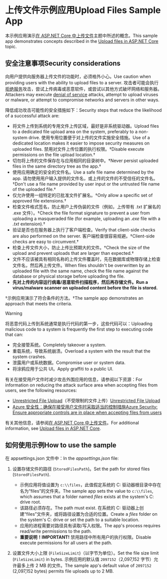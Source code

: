 # <a name="upload-files-sample-app"></a><span data-ttu-id="af9af-101">上传文件示例应用</span><span class="sxs-lookup"><span data-stu-id="af9af-101">Upload Files Sample App</span></span>

<span data-ttu-id="af9af-102">本示例应用演示[在 ASP.NET Core 中上传文件](https://docs.microsoft.com/aspnet/core/mvc/models/file-uploads)主题中所述的概念。</span><span class="sxs-lookup"><span data-stu-id="af9af-102">This sample app demonstrates concepts described in the [Upload files in ASP.NET Core](https://docs.microsoft.com/aspnet/core/mvc/models/file-uploads) topic.</span></span>

## <a name="security-considerations"></a><span data-ttu-id="af9af-103">安全注意事项</span><span class="sxs-lookup"><span data-stu-id="af9af-103">Security considerations</span></span>

<span data-ttu-id="af9af-104">向用户提供向服务器上传文件的功能时，必须格外小心。</span><span class="sxs-lookup"><span data-stu-id="af9af-104">Use caution when providing users with the ability to upload files to a server.</span></span> <span data-ttu-id="af9af-105">攻击者可能会执行[拒绝服务](/windows-hardware/drivers/ifs/denial-of-service)攻击，尝试上传病毒或恶意软件，或尝试以其他方式破坏网络和服务器。</span><span class="sxs-lookup"><span data-stu-id="af9af-105">Attackers may execute [denial of service](/windows-hardware/drivers/ifs/denial-of-service) attacks, attempt to upload viruses or malware, or attempt to compromise networks and servers in other ways.</span></span>

<span data-ttu-id="af9af-106">降低成功攻击可能性的安全措施如下：</span><span class="sxs-lookup"><span data-stu-id="af9af-106">Security steps that reduce the likelihood of a successful attack are:</span></span>

* <span data-ttu-id="af9af-107">将文件上传到系统的专用文件上传区域，最好是非系统驱动器。</span><span class="sxs-lookup"><span data-stu-id="af9af-107">Upload files to a dedicated file upload area on the system, preferably to a non-system drive.</span></span> <span data-ttu-id="af9af-108">使用专用位置便于对上传的文件实施安全措施。</span><span class="sxs-lookup"><span data-stu-id="af9af-108">Use of a dedicated location makes it easier to impose security measures on uploaded files.</span></span> <span data-ttu-id="af9af-109">禁用对文件上传位置的执行权限。&dagger;</span><span class="sxs-lookup"><span data-stu-id="af9af-109">Disable execute permissions on the file upload location.&dagger;</span></span>
* <span data-ttu-id="af9af-110">切勿将上传的文件保存在与应用相同的目录树中。&dagger;</span><span class="sxs-lookup"><span data-stu-id="af9af-110">Never persist uploaded files in the same directory tree as the app.&dagger;</span></span>
* <span data-ttu-id="af9af-111">使用应用确定的安全的文件名。</span><span class="sxs-lookup"><span data-stu-id="af9af-111">Use a safe file name determined by the app.</span></span> <span data-ttu-id="af9af-112">请勿使用用户输入提供的文件名，或上传的文件的不受信任的文件名。&dagger;</span><span class="sxs-lookup"><span data-stu-id="af9af-112">Don't use a file name provided by user input or the untrusted file name of the uploaded file.&dagger;</span></span>
* <span data-ttu-id="af9af-113">仅允许使用一组特定的已批准文件扩展名。&dagger;</span><span class="sxs-lookup"><span data-stu-id="af9af-113">Only allow a specific set of approved file extensions.&dagger;</span></span>
* <span data-ttu-id="af9af-114">检查文件格式签名，防止用户上传伪装的文件（例如，上传带有 .txt 扩展名的 .exe 文件）。&dagger;</span><span class="sxs-lookup"><span data-stu-id="af9af-114">Check the file format signature to prevent a user from uploading a masqueraded file (for example, uploading an *.exe* file with a *.txt* extension).&dagger;</span></span>
* <span data-ttu-id="af9af-115">验证是否也在服务器上执行了客户端检查。</span><span class="sxs-lookup"><span data-stu-id="af9af-115">Verify that client-side checks are also performed on the server.</span></span> <span data-ttu-id="af9af-116">客户端检查很容易规避。&dagger;</span><span class="sxs-lookup"><span data-stu-id="af9af-116">Client-side checks are easy to circumvent.&dagger;</span></span>
* <span data-ttu-id="af9af-117">检查上传文件大小，防止上传比预期大的文件。&dagger;</span><span class="sxs-lookup"><span data-stu-id="af9af-117">Check the size of the upload and prevent uploads that are larger than expected.&dagger;</span></span>
* <span data-ttu-id="af9af-118">文件不应该被具有相同名称的上传文件覆盖时，先在数据库或物理存储上检查文件名，然后再上传文件。</span><span class="sxs-lookup"><span data-stu-id="af9af-118">When files shouldn't be overwritten by an uploaded file with the same name, check the file name against the database or physical storage before uploading the file.</span></span>
* <span data-ttu-id="af9af-119">**先对上传的内容运行病毒/恶意软件扫描程序，然后再存储文件。**</span><span class="sxs-lookup"><span data-stu-id="af9af-119">**Run a virus/malware scanner on uploaded content before the file is stored.**</span></span>

<span data-ttu-id="af9af-120">&dagger;示例应用演示了符合条件的方法。</span><span class="sxs-lookup"><span data-stu-id="af9af-120">&dagger;The sample app demonstrates an approach that meets the criteria.</span></span>

> [!WARNING]
> <span data-ttu-id="af9af-121">将恶意代码上传到系统通常是执行代码的第一步，这些代码可以：</span><span class="sxs-lookup"><span data-stu-id="af9af-121">Uploading malicious code to a system is frequently the first step to executing code that can:</span></span>
>
> * <span data-ttu-id="af9af-122">完全接管系统。</span><span class="sxs-lookup"><span data-stu-id="af9af-122">Completely takeover a system.</span></span>
> * <span data-ttu-id="af9af-123">重载系统，导致系统崩溃。</span><span class="sxs-lookup"><span data-stu-id="af9af-123">Overload a system with the result that the system crashes.</span></span>
> * <span data-ttu-id="af9af-124">泄露用户或系统数据。</span><span class="sxs-lookup"><span data-stu-id="af9af-124">Compromise user or system data.</span></span>
> * <span data-ttu-id="af9af-125">将涂鸦应用于公共 UI。</span><span class="sxs-lookup"><span data-stu-id="af9af-125">Apply graffiti to a public UI.</span></span>
>
> <span data-ttu-id="af9af-126">有关在接受用户文件时减少攻击外围应用的信息，请参阅以下资源：</span><span class="sxs-lookup"><span data-stu-id="af9af-126">For information on reducing the attack surface area when accepting files from users, see the following resources:</span></span>
>
> * <span data-ttu-id="af9af-127">[Unrestricted File Upload](https://www.owasp.org/index.php/Unrestricted_File_Upload)（不受限制的文件上传）</span><span class="sxs-lookup"><span data-stu-id="af9af-127">[Unrestricted File Upload](https://www.owasp.org/index.php/Unrestricted_File_Upload)</span></span>
> * [<span data-ttu-id="af9af-128">Azure 安全性：确保在接受用户文件时采取适当的控制措施</span><span class="sxs-lookup"><span data-stu-id="af9af-128">Azure Security: Ensure appropriate controls are in place when accepting files from users</span></span>](/azure/security/azure-security-threat-modeling-tool-input-validation#controls-users)

<span data-ttu-id="af9af-129">有关其他信息，请参阅[在 ASP.NET Core 中上传文件](https://docs.microsoft.com/aspnet/core/mvc/models/file-uploads)。</span><span class="sxs-lookup"><span data-stu-id="af9af-129">For additional information, see [Upload files in ASP.NET Core](https://docs.microsoft.com/aspnet/core/mvc/models/file-uploads).</span></span>

## <a name="how-to-use-the-sample"></a><span data-ttu-id="af9af-130">如何使用示例</span><span class="sxs-lookup"><span data-stu-id="af9af-130">How to use the sample</span></span>

<span data-ttu-id="af9af-131">在 appsettings.json 文件中：</span><span class="sxs-lookup"><span data-stu-id="af9af-131">In the *appsettings.json* file:</span></span>

1. <span data-ttu-id="af9af-132">设置存储文件的路径 (`StoredFilesPath`)。</span><span class="sxs-lookup"><span data-stu-id="af9af-132">Set the path for stored files (`StoredFilesPath`).</span></span>

   * <span data-ttu-id="af9af-133">示例应用将值设置为 `c:\\files`，此值假定系统的 C: 驱动器根目录中存在名为“files”的文件夹。</span><span class="sxs-lookup"><span data-stu-id="af9af-133">The sample app sets the value to `c:\\files`, which assumes that a folder named *files* exists at the system's C: drive root.</span></span>
   * <span data-ttu-id="af9af-134">该路径必须存在。</span><span class="sxs-lookup"><span data-stu-id="af9af-134">The path must exist.</span></span> <span data-ttu-id="af9af-135">在系统的 C: 驱动器上创建“files”文件夹，或将路径设置为合适的位置。</span><span class="sxs-lookup"><span data-stu-id="af9af-135">Create a *files* folder on the system's C: drive or set the path to a suitable location.</span></span>
   * <span data-ttu-id="af9af-136">应用的进程需要对路径具有读取/写入权限。</span><span class="sxs-lookup"><span data-stu-id="af9af-136">The app's process requires read/write permissions to the path.</span></span>
   * <span data-ttu-id="af9af-137">**重要说明！**</span><span class="sxs-lookup"><span data-stu-id="af9af-137">**IMPORTANT!**</span></span> <span data-ttu-id="af9af-138">禁用路径中所有用户的执行权限。</span><span class="sxs-lookup"><span data-stu-id="af9af-138">Disable execute permissions for all users at the path.</span></span>

1. <span data-ttu-id="af9af-139">设置文件大小上限 (`FileSizeLimit`)（以字节为单位）。</span><span class="sxs-lookup"><span data-stu-id="af9af-139">Set the file size limit (`FileSizeLimit`) in bytes.</span></span> <span data-ttu-id="af9af-140">示例应用的默认值 `2097152`（2,097,152 字节）允许最多上传 2 MB 的文件。</span><span class="sxs-lookup"><span data-stu-id="af9af-140">The sample app's default value of `2097152` (2,097,152 bytes) permits file uploads up to 2 MB.</span></span>
